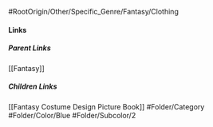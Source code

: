 #RootOrigin/Other/Specific_Genre/Fantasy/Clothing
#### Links
##### Parent Links
[[Fantasy]]
##### Children Links
[[Fantasy Costume Design Picture Book]]
#Folder/Category
#Folder/Color/Blue
#Folder/Subcolor/2
